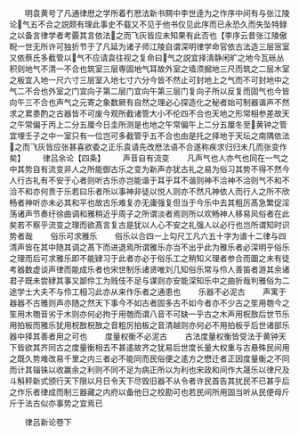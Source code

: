 <!-- { "loadSidebar": true } -->
　　明袁黄号了凡通律厯之学所着冇厯法新书闗中李世逹为之作序中间有与张江陵论气五不合之説颇有理此事史不载又不见于他书仅见此序而已永恐久而失坠特録之以备言律学者考覈其言依法之而飞灰皆应未知果有此否也【李序云昔张江陵傲睨一世无所许可独折节于了凡延为诸子师江陵自谓深明律学命官依古法造三层宻室又依蔡氏多截管以气不应请袁往视之复命曰气之説宜择淸静闲旷之地今瓦砾丛积则地气不清一不合也筑室三层専固地气耳故外室之墙须掘地三尺而筑之二层木室之板宜入地一尺六寸三层室入地七寸六分今皆不然止可封地上之气而不可封地中之气二不合也外室之门宜向子第二层门宜向午第三层门复向子所以反复而固气也今皆向午三不合也声气之元寄之象数厥有自然之理必心探造化之秘者始可制器谐声不然求之累黍酌之古器皆不可废今观所截诸管大小不伦四不合也天地之形常相参差故天之午常偏于丙上二分五厘今日圭所测是也地之午常偏午上二分五厘冬至黄钟之管宜埋壬子之中一室只有一位岂可多截管乎五不合也由是托之择地于天坛之南隅依法之而飞灰皆应张甚喜欲委之正乐袁请先改厯法语不合遂称疾求归归未几而张变作矣】
　　律吕余论【四条】
　　声音自有流变
　　凡声气也人亦气也同在一气之中其势自有流变非人之所能御古乐之变为新声亦犹古礼之易为俗习其势不得不然今人行古礼有不安于心者则听古乐亦岂能谐于耳乎耳不谐则神不洽神不洽则气不和不洽不和亦何贵于乐若曰乐者所以事神非徒以悦人则亦不然凡神依人而行人之所不欣畅者神听亦未必其和平也故古乐难复亦无庸强复但当于今乐中去其粗厉髙急繁促淫荡诸声节奏纡徐曲调和雅稍近乎周子之所谓淡者焉则所以欢畅神人移易风俗者在此矣若不察乎流变之理而欲髙言复古是犹以人心不安之礼强人以必行也岂所谓知时识势者哉
　　俗乐可求雅乐
　　俗乐以合四一上勾尺工凡六五十字为谱十二律与四清声皆在其中随其调之髙下而进退焉所谓雅乐亦当不出乎此为雅乐者必深明乎俗乐之理而后可求雅乐即不能肄习于此者亦必于俗乐工之稍知义理者参合而圗之未有徒考器数虚谈声律而能成乐者也宋世制乐诸贤唯刘几知俗乐常与伶人善笛者游其余诸君子既未尝肄其事又鄙伶工为贱伎不足与谋则亦安能深知乐中之曲折哉判雅俗为二途学士大夫不与伶工相习此亦从来作乐者之通患也
　　乐器不必泥古
　　声寓于器器不古雅则声亦随之然天下事今不如古者固多古不如今者亦不少古之笙用匏今之笙用木匏音劣于木则亦何必拘于用匏而谓八音不可缺一乎古之木声用柷敔后世节乐用拍板而雅乐犹用柷敔柷敔之音粗厉拍板之音清越则亦何必不用拍板乎后世诸部乐器中择其善者用之可也
　　度量权衡不必泥古
　　古法度量权衡皆受法于黄钟天下皆欲其齐同古之度量衡相去不甚逺故齐之犹易后世度长量大权重与古悬殊民间用之既久势难改易千里之内三者必不能同而民俗便之逺方之懋迁者正因度量衡之不同而计其锱铢以收赢余之利则不同不足为病正所以为利也宋政和间作大晟乐以律尺及斗斛秤新式颁行天下限以月日令天下尽毁旧器不从令者许民首告其扰民不已甚乎后之作乐者律成而制三器藏之内府以备他日之校勘可也若民间所用固当听从民便母斤斤于法古似亦事势之宜焉已




　　律吕新论卷下
